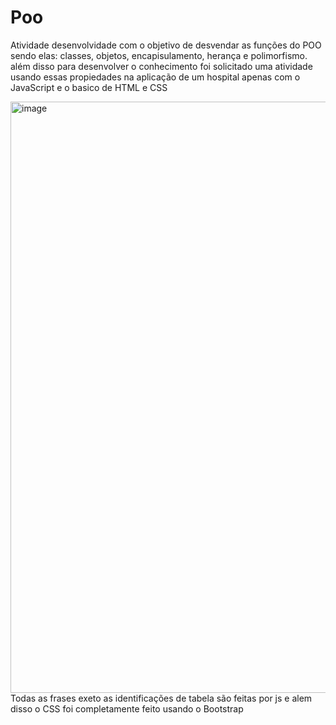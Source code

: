 # Poo
 Atividade desenvolvidade com o objetivo de desvendar as funções do POO sendo elas: classes, objetos, encapisulamento, herança e polimorfismo.
 além disso para desenvolver o conhecimento foi solicitado uma atividade usando essas propiedades na aplicação de um hospital apenas com o JavaScript e o basico de HTML e CSS

 <img width="946" alt="image" src="https://github.com/user-attachments/assets/062a5cad-9752-408d-81a1-fcbe96a633e1" /><br>
 Todas as frases exeto as identificações de tabela são feitas por js e alem disso o CSS foi completamente feito usando o Bootstrap

